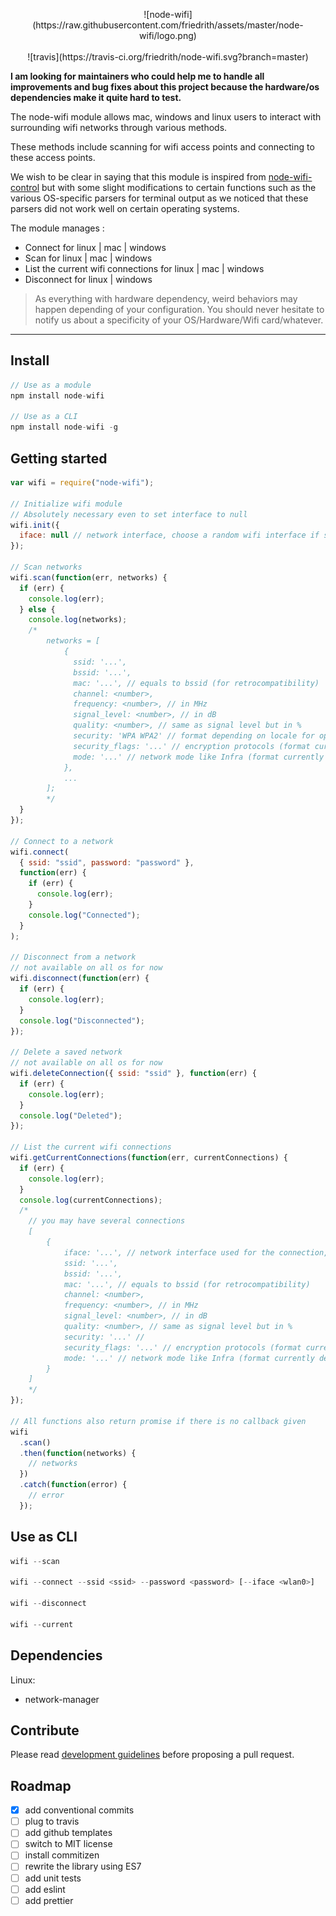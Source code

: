 <div style="text-align:center">
<p>
![node-wifi](https://raw.githubusercontent.com/friedrith/assets/master/node-wifi/logo.png)
<br>
<br>
![travis](https://travis-ci.org/friedrith/node-wifi.svg?branch=master)
</p>
</div>

**I am looking for maintainers who could help me to handle all improvements and bug fixes about this project because the hardware/os dependencies make it quite hard to test.**

The node-wifi module allows mac, windows and linux users to interact with surrounding wifi networks through various methods.

These methods include scanning for wifi access points and connecting to these access points.

We wish to be clear in saying that this module is inspired from [node-wifi-control](https://github.com/msolters/wifi-control-node) but with some slight modifications to certain functions such as the various OS-specific parsers for terminal output as we noticed that these parsers did not work well on certain operating systems.

The module manages :

- Connect for linux | mac | windows
- Scan for linux | mac | windows
- List the current wifi connections for linux | mac | windows
- Disconnect for linux | windows

> As everything with hardware dependency, weird behaviors may happen depending of your configuration. You should never hesitate to notify us about a specificity of your OS/Hardware/Wifi card/whatever.

---

## Install

```javascript
// Use as a module
npm install node-wifi

// Use as a CLI
npm install node-wifi -g
```

## Getting started

```javascript
var wifi = require("node-wifi");

// Initialize wifi module
// Absolutely necessary even to set interface to null
wifi.init({
  iface: null // network interface, choose a random wifi interface if set to null
});

// Scan networks
wifi.scan(function(err, networks) {
  if (err) {
    console.log(err);
  } else {
    console.log(networks);
    /*
        networks = [
            {
              ssid: '...',
              bssid: '...',
              mac: '...', // equals to bssid (for retrocompatibility)
              channel: <number>,
              frequency: <number>, // in MHz
              signal_level: <number>, // in dB
              quality: <number>, // same as signal level but in %
              security: 'WPA WPA2' // format depending on locale for open networks in Windows
              security_flags: '...' // encryption protocols (format currently depending of the OS)
              mode: '...' // network mode like Infra (format currently depending of the OS)
            },
            ...
        ];
        */
  }
});

// Connect to a network
wifi.connect(
  { ssid: "ssid", password: "password" },
  function(err) {
    if (err) {
      console.log(err);
    }
    console.log("Connected");
  }
);

// Disconnect from a network
// not available on all os for now
wifi.disconnect(function(err) {
  if (err) {
    console.log(err);
  }
  console.log("Disconnected");
});

// Delete a saved network
// not available on all os for now
wifi.deleteConnection({ ssid: "ssid" }, function(err) {
  if (err) {
    console.log(err);
  }
  console.log("Deleted");
});

// List the current wifi connections
wifi.getCurrentConnections(function(err, currentConnections) {
  if (err) {
    console.log(err);
  }
  console.log(currentConnections);
  /*
    // you may have several connections
    [
        {
            iface: '...', // network interface used for the connection, not available on macOS
            ssid: '...',
            bssid: '...',
            mac: '...', // equals to bssid (for retrocompatibility)
            channel: <number>,
            frequency: <number>, // in MHz
            signal_level: <number>, // in dB
            quality: <number>, // same as signal level but in %
            security: '...' //
            security_flags: '...' // encryption protocols (format currently depending of the OS)
            mode: '...' // network mode like Infra (format currently depending of the OS)
        }
    ]
    */
});

// All functions also return promise if there is no callback given
wifi
  .scan()
  .then(function(networks) {
    // networks
  })
  .catch(function(error) {
    // error
  });
```

## Use as CLI

```javascript
wifi --scan

wifi --connect --ssid <ssid> --password <password> [--iface <wlan0>]

wifi --disconnect

wifi --current
```

## Dependencies

Linux:

- network-manager

## Contribute

Please read [development guidelines](./CONTRIBUTING.md) before proposing a pull request.

## Roadmap

- [x] add conventional commits
- [ ] plug to travis
- [ ] add github templates
- [ ] switch to MIT license
- [ ] install commitizen
- [ ] rewrite the library using ES7
- [ ] add unit tests
- [ ] add eslint
- [ ] add prettier
